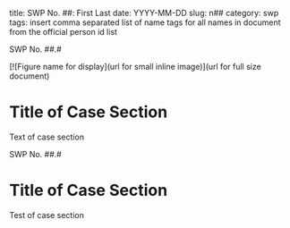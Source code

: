 title: SWP No. ##: First Last
date: YYYY-MM-DD
slug: n##
category: swp
tags: insert comma separated list of name tags for all names in document from the official person id list




<div markdown class="doc" id="n##.#">

<div class="doc_id">SWP No. ##.#</div>



<span markdown class="figure">[![Figure name for display](url for small inline image)](url for full size document)</span>


# Title of Case Section

Text of case section

</div>



<div markdown class="doc" id="n##.#">

<div class="doc_id">SWP No. ##.#</div>


# Title of Case Section

Test of case section

</div>
